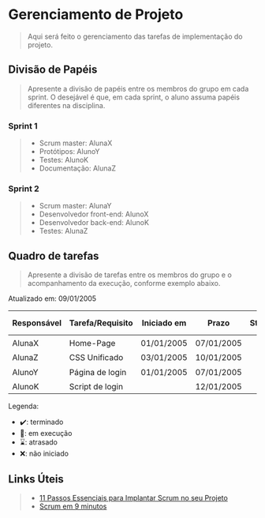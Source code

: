 # Gerenciamento de Projeto

> Aqui será feito o gerenciamento das tarefas de implementação do projeto.

## Divisão de Papéis

> Apresente a divisão de papéis entre os membros do grupo em cada sprint. O desejável é que, em cada sprint, o aluno assuma papéis diferentes na disciplina.

### Sprint 1
>- Scrum master: AlunaX
>- Protótipos: AlunoY
>- Testes: AlunoK
>- Documentação: AlunaZ

### Sprint 2
>- Scrum master: AlunaY
>- Desenvolvedor front-end: AlunoX
>- Desenvolvedor back-end: AlunoK
>- Testes: AlunaZ


## Quadro de tarefas

> Apresente a divisão de tarefas entre os membros do grupo e o acompanhamento da execução, conforme exemplo abaixo.

Atualizado em: 09/01/2005

| Responsável   | Tarefa/Requisito | Iniciado em    | Prazo      | Status | Terminado em    |
| :----         |    :----         |      :----:    | :----:     | :----: | :----:          |
| AlunaX        | Home-Page        | 01/01/2005     | 07/01/2005 | ✔️    | 05/01/2005      |
| AlunaZ        | CSS Unificado    | 03/01/2005     | 10/01/2005 | 📝    |                 |
| AlunoY        | Página de login  | 01/01/2005     | 07/01/2005 | ⌛     |                 |
| AlunoK        | Script de login  |                | 12/01/2005 | ❌    |       |

Legenda:
- ✔️: terminado
- 📝: em execução
- ⌛: atrasado
- ❌: não iniciado


## Links Úteis
> - [11 Passos Essenciais para Implantar Scrum no seu Projeto](https://mindmaster.com.br/scrum-11-passos/)
> - [Scrum em 9 minutos](https://www.youtube.com/watch?v=XfvQWnRgxG0)


